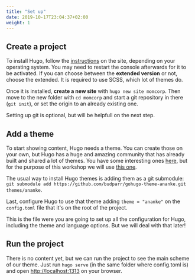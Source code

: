 ```yaml
---
title: "Set up"
date: 2019-10-17T23:04:37+02:00
weight: 1
---
```


## Create a project

To install Hugo, follow the [instructions](https://gohugo.io/getting-started/installing) on the site, depending on your operating system. You may need to restart the console afterwards for it to be activated. If you can choose between the **extended version** or not, choose the extended. It is required to use SCSS, which lot of themes do.

Once it is installed, **create a new site** with `hugo new site momcorp`. Then move to the new folder with `cd momcorp` and start a git repository in there (`git init`), or set the origin to an already existing one.

Setting up git is optional, but will be helpfull on the next step.

## Add a theme

To start showing content, Hugo needs a theme. You can create those on your own, but Hugo has a huge and amazing community that has already built and shared a lot of themes. You have some interesting ones [here](https://themes.gohugo.io/), but for the purpose of this workshop we will use [this one](https://github.com/budparr/gohugo-theme-ananke).

The usual way to install Hugo themes is adding them as a git submodule: `git submodule add https://github.com/budparr/gohugo-theme-ananke.git themes/ananke`.

Last, configure Hugo to use that theme adding `theme = "ananke"` on the `config.toml` file that it's on the root of the project.

This is the file were you are going to set up all the configuration for Hugo, including the theme and language options. But we will deal with that later!

## Run the project

There is no content yet, but we can run the project to see the main scheme of our theme. Just run `hugo serve` (in the same folder where config.toml is) and open [http://localhost:1313](http://localhost:1313) on your browser.
